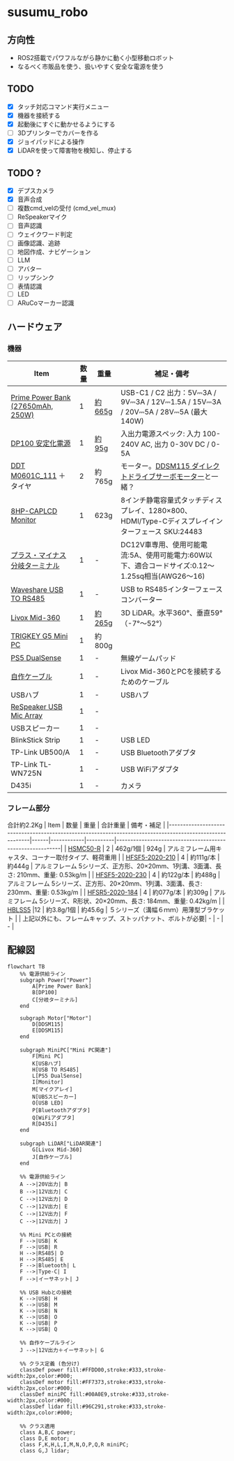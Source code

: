 # susumu_robo
## 方向性
- ROS2搭載でパワフルながら静かに動く小型移動ロボット
- なるべく市販品を使う、扱いやすく安全な電源を使う
## TODO
- [x] タッチ対応コマンド実行メニュー
- [x] 機器を接続する
- [x] 起動後にすぐに動かせるようにする
- [ ] 3Dプリンターでカバーを作る
- [x] ジョイパッドによる操作
- [x] LiDARを使って障害物を検知し、停止する
## TODO ?
- [x] デプスカメラ
- [x] 音声合成
- [ ] 複数cmd_velの受付 (cmd_vel_mux)
- [ ] ReSpeakerマイク
- [ ] 音声認識
- [ ] ウェイクワード判定
- [ ] 画像認識、追跡
- [ ] 地図作成、ナビゲーション
- [ ] LLM
- [ ] アバター
- [ ] リップシンク
- [ ] 表情認識
- [ ] LED
- [ ] ARuCoマーカー認識

## ハードウェア
### 機器
| Item                                                                                                                                                                                                                                                   | 数量 | 重量                                                   | 補足・備考                                                                                                                      |
|--------------------------------------------------------------------------------------------------------------------------------------------------------------------------------------------------------------------------------------------------------|----|------------------------------------------------------|---------------------------------------------------------------------------------------------------------------------------------|
| [Prime Power Bank (27650mAh, 250W)](https://www.ankerjapan.com/products/a1340)                                                                                                                                                                         | 1  | [約665g](https://www.ankerjapan.com/products/a1340)   | USB-C1 / C2 出力：5V⎓3A / 9V⎓3A / 12V⎓1.5A / 15V⎓3A / 20V⎓5A / 28V⎓5A (最大140W)                                                                 |
| [DP100 安定化電源](https://www.switch-science.com/products/9414)                                                                                                                                                                                            | 1  | [約95g](https://www.switch-science.com/products/9414) | 入出力電源スペック: 入力 100-240V AC, 出力 0-30V DC / 0-5A                                                                      |
| [DDT M0601C_111](https://www.switch-science.com/products/764) ＋ タイヤ           | 2  | 約765g                                                | モーター。[DDSM115 ダイレクトドライブサーボモーター](https://www.switch-science.com/products/9628)と一緒？    |
| [8HP-CAPLCD Monitor](https://www.waveshare.com/8hp-caplcd-monitor.htm)                                                                                                                                                                                 | 1  | 623g                                                 | 8インチ静電容量式タッチディスプレイ、1280×800、HDMI/Type-Cディスプレイインターフェース SKU:24483 |
| [プラス・マイナス分岐ターミナル](https://www.amon.jp/products2/detail.php?product_code=3360)                                                                                                                                                                          | 1  | -                                                    | DC12V車専用、使用可能電流:5A、使用可能電力:60W以下、適合コードサイズ:0.12〜1.25sq相当(AWG26〜16)                                      |
| [Waveshare USB TO RS485](https://www.waveshare.com/usb-to-rs485.htm)                                                                                                                                                                                   | 1  | -                                                    | USB to RS485インターフェースコンバーター                                                                                         |
| [Livox Mid-360](https://www.livoxtech.com/jp/mid-360)                                                                                                                                                                                                  | 1  | [約265g](https://www.livoxtech.com/jp/mid-360)        | 3D LiDAR。水平360°、垂直59°（-7°〜52°）                                                                                        |
| [TRIGKEY G5 Mini PC](https://trigkey.com/products/trigkey-g5-mini-pc-w11-desktop-12th-gen-intel-n1004core-up-to-3-4ghz-16g-ddr4-500g-pcie1-ssd-dual-ethernet-mini-computer-support-micro-computer-w10-pro-wifi-6-bt5-2-dual-hdmi-triple-screen-output) | 1  | 約800g                                                ||
| [PS5 DualSense](https://www.playstation.com/ja-jp/accessories/dualsense-wireless-controller/) | 1 | - | 無線ゲームパッド |
| [自作ケーブル](https://www.sato-susumu.com/entry/mid360_cable)| 1 | - |Livox Mid-360とPCを接続するためのケーブル|
| USBハブ | 1 | - | USBハブ |
| [ReSpeaker USB Mic Array](https://wiki.seeedstudio.com/ReSpeaker-USB-Mic-Array/) | 1 | - | |
| USBスピーカー | 1 | - | |
| BlinkStick Strip | 1 | - | USB LED |
| TP-Link UB500/A| 1 | - | USB Bluetoothアダプタ |
| TP-Link TL-WN725N | 1 | - | USB WiFiアダプタ |
| D435i | 1 | - | カメラ |


### フレーム部分
合計約2.2Kg
| Item                                                                                                     | 数量 | 重量         | 合計重量     | 備考・補足                                                    |
|----------------------------------------------------------------------------------------------------------|------|------------|----------|----------------------------------------------------------|
| [HSMC50-R](https://jp.misumi-ec.com/vona2/detail/110300477340/?ProductCode=HSMC50-R)                    | 2    | 462g/1個    | 924g     | アルミフレーム用キャスタ、コーナー取付タイプ、軽荷重用                              |
| [HFSF5-2020-210](https://jp.misumi-ec.com/vona2/detail/110302683920/?ProductCode=HFSF5-2020-210)        | 4    | 約111g/本 | 約444g | アルミフレーム 5シリーズ、正方形、20×20mm、1列溝、3面溝、長さ: 210mm、重量: 0.53kg/m |
| [HFSF5-2020-230](https://jp.misumi-ec.com/vona2/detail/110302683920/?ProductCode=HFSF5-2020-230)        | 4    | 約122g/本 | 約488g | アルミフレーム 5シリーズ、正方形、20×20mm、1列溝、3面溝、長さ: 230mm、重量: 0.53kg/m |
| [HFSR5-2020-184](https://jp.misumi-ec.com/vona2/detail/110302685570/?ProductCode=HFSR5-2020-184)        | 4    | 約077g/本 | 約309g | アルミフレーム 5シリーズ、R形状、20×20mm、長さ: 184mm、重量: 0.42kg/m         |
| [HBLSS5](https://jp.misumi-ec.com/vona2/detail/110300438930/?ProductCode=HBLSS5)                        |12    | 約3.8g/1個    | 約45.6g | ５シリーズ（溝幅６ｍｍ）用薄型ブラケット |
| 上記以外にも、フレームキャップ、ストッパナット、ボルトが必要| - | - | - |


## 配線図
```mermaid
flowchart TB
    %% 電源供給ライン
    subgraph Power["Power"]
        A[Prime Power Bank]
        B[DP100]
        C[分岐ターミナル]
    end

    subgraph Motor["Motor"]
        D[DDSM115]
        E[DDSM115]
    end

    subgraph MiniPC["Mini PC関連"]
        F[Mini PC]
        K[USBハブ]
        H[USB TO RS485]
        L[PS5 DualSense]
        I[Monitor]
        M[マイクアレイ]
        N[UBSスピーカー]
        O[USB LED]
        P[Bluetoothアダプタ]
        Q[WiFiアダプタ]
        R[D435i]
    end

    subgraph LiDAR["LiDAR関連"]
        G[Livox Mid-360]
        J[自作ケーブル]
    end

    %% 電源供給ライン
    A -->|20V出力| B
    B -->|12V出力| C
    C -->|12V出力| D
    C -->|12V出力| E
    C -->|12V出力| F
    C -->|12V出力| J

    %% Mini PCとの接続
    F -->|USB| K
    F -->|USB| R
    H -->|RS485| D
    H -->|RS485| E
    F -->|Bluetooth| L
    F -->|Type-C| I
    F -->|イーサネット| J

    %% USB Hubとの接続
    K -->|USB| H
    K -->|USB| M
    K -->|USB| N
    K -->|USB| O
    K -->|USB| P
    K -->|USB| Q

    %% 自作ケーブルライン
    J -->|12V出力＋イーサネット| G

    %% クラス定義 (色分け)
    classDef power fill:#FFDD00,stroke:#333,stroke-width:2px,color:#000;     
    classDef motor fill:#FF7373,stroke:#333,stroke-width:2px,color:#000;     
    classDef miniPC fill:#00A0E9,stroke:#333,stroke-width:2px,color:#000;   
    classDef lidar fill:#96C291,stroke:#333,stroke-width:2px,color:#000;     

    %% クラス適用
    class A,B,C power;
    class D,E motor;
    class F,K,H,L,I,M,N,O,P,Q,R miniPC;
    class G,J lidar;
```
